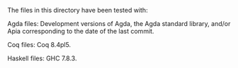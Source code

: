 The files in this directory have been tested with:

Agda files: Development versions of Agda, the Agda standard library,
and/or Apia corresponding to the date of the last commit.

Coq files: Coq 8.4pl5.

Haskell files: GHC 7.8.3.
